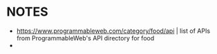 # NOTES

- https://www.programmableweb.com/category/food/api | list of APIs from ProgrammableWeb's API directory for food
- 